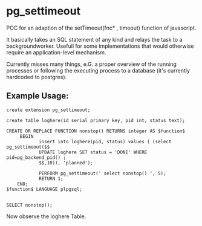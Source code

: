 # pg_settimeout
POC for an adaption of the setTimeout(fnc* , timeout) function of javascript.


It basically takes an SQL statement of any kind and relays the task to a backgroundworker.
Usefull for some implementations that would otherwise require an application-level mechanism.

Currently misses many things, e.G. a proper overview of the running processes or following the 
executing process to a database (it's currently hardcoded to postgres).

## Example Usage:


    create extension pg_settimeout;

    create table loghere(id serial primary key, pid int, status text);

    CREATE OR REPLACE FUNCTION nonstop() RETURNS integer AS $function$
         BEGIN
                insert into loghere(pid, status) values ( (select pg_settimeout($$
                UPDATE loghere SET status = 'DONE' WHERE pid=pg_backend_pid() ;      
                $$,10)), 'planned');
                
                PERFORM pg_settimeout(' select nonstop() ', 5);
                RETURN 1;
        END;
    $function$ LANGUAGE plpgsql;


    SELECT nonstop();


Now observe the loghere Table.
